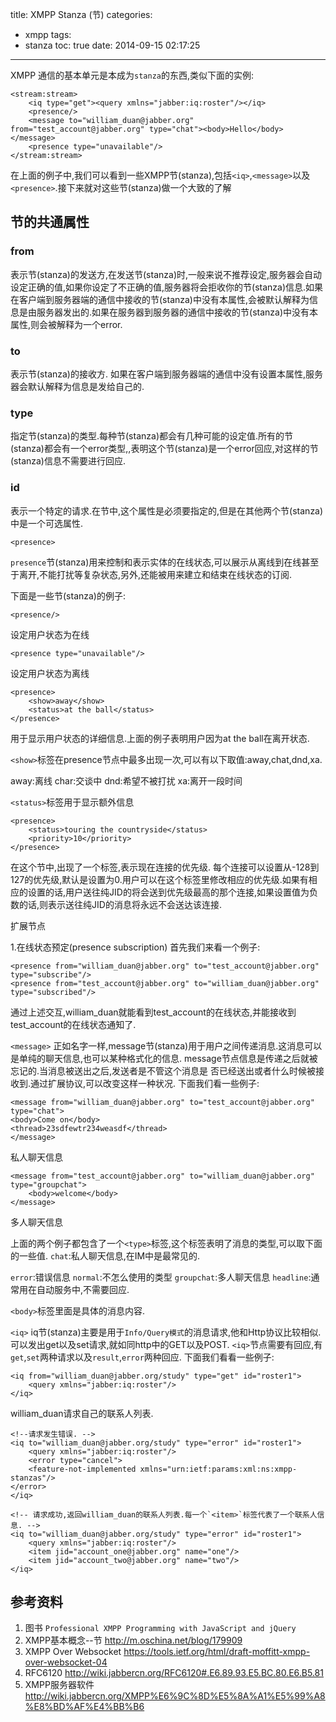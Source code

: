 title: XMPP Stanza (节)
categories:
  - xmpp
tags:
  - stanza
toc: true
date: 2014-09-15 02:17:25
---



XMPP 通信的基本单元是本成为`stanza`的东西,类似下面的实例:

```
<stream:stream>
    <iq type="get"><query xmlns="jabber:iq:roster"/></iq>
    <presence/>
    <message to="william_duan@jabber.org" from="test_account@jabber.org" type="chat"><body>Hello</body></message>
    <presence type="unavailable"/>
</stream:stream>
```

<!-- more -->

在上面的例子中,我们可以看到一些XMPP节(stanza),包括`<iq>`,`<message>`以及`<presence>`.接下来就对这些节(stanza)做一个大致的了解

## 节的共通属性

### from

表示节(stanza)的发送方,在发送节(stanza)时,一般来说不推荐设定,服务器会自动设定正确的值,如果你设定了不正确的值,服务器将会拒收你的节(stanza)信息.如果在客户端到服务器端的通信中接收的节(stanza)中没有本属性,会被默认解释为信息是由服务器发出的.如果在服务器到服务器的通信中接收的节(stanza)中没有本属性,则会被解释为一个error.

### to

表示节(stanza)的接收方.
如果在客户端到服务器端的通信中没有设置本属性,服务器会默认解释为信息是发给自己的.

### type

指定节(stanza)的类型.每种节(stanza)都会有几种可能的设定值.所有的节(stanza)都会有一个error类型,,表明这个节(stanza)是一个error回应,对这样的节(stanza)信息不需要进行回应.

### id

表示一个特定的请求.在<iq>节中,这个属性是必须要指定的,但是在其他两个节(stanza)中是一个可选属性.

```
<presence>
```

`presence`节(stanza)用来控制和表示实体的在线状态,可以展示从离线到在线甚至于离开,不能打扰等复杂状态,另外,还能被用来建立和结束在线状态的订阅.


下面是一些节(stanza)的例子:
```
<presence/>
```

设定用户状态为在线


```
<presence type="unavailable"/>
```

设定用户状态为离线

```
<presence>
    <show>away</show>
    <status>at the ball</status>
</presence>
```

用于显示用户状态的详细信息.上面的例子表明用户因为at the ball在离开状态.

`<show>`标签在presence节点中最多出现一次,可以有以下取值:away,chat,dnd,xa.

away:离线
char:交谈中
dnd:希望不被打扰
xa:离开一段时间

`<status>`标签用于显示额外信息

```
<presence>
    <status>touring the countryside</status>
    <priority>10</priority>
</presence>
```

在这个节中,出现了一个<priority>标签,表示现在连接的优先级. 每个连接可以设置从-128到127的优先级,默认是设置为0.用户可以在这个标签里修改相应的优先级.如果有相应的设置的话,用户送往纯JID的将会送到优先级最高的那个连接,如果设置值为负数的话,则表示送往纯JID的消息将永远不会送达该连接.

扩展<presence>节点

1.在线状态预定(presence subscription)
首先我们来看一个例子:

```
<presence from="william_duan@jabber.org" to="test_account@jabber.org" type="subscribe"/>
<presence from="test_account@jabber.org" to="william_duan@jabber.org" type="subscribed"/>
```

通过上述交互,william_duan就能看到test_account的在线状态,并能接收到test_account的在线状态通知了.

`<message>` 正如名字一样,message节(stanza)用于用户之间传递消息.这消息可以是单纯的聊天信息,也可以某种格式化的信息. message节点信息是传递之后就被忘记的.当消息被送出之后,发送者是不管这个消息是 否已经送出或者什么时候被接收到.通过扩展协议,可以改变这样一种状况.
下面我们看一些例子:

```
<message from="william_duan@jabber.org" to="test_account@jabber.org" type="chat">
<body>Come on</body>
<thread>23sdfewtr234weasdf</thread>
</message>
```

私人聊天信息

```
<message from="test_account@jabber.org" to="william_duan@jabber.org" type="groupchat">
    <body>welcome</body>
</message>
```

多人聊天信息

上面的两个例子都包含了一个`<type>`标签,这个标签表明了消息的类型,可以取下面的一些值. `chat`:私人聊天信息,在IM中是最常见的.

`error`:错误信息
`normal`:不怎么使用的类型
`groupchat`:多人聊天信息
`headline`:通常用在自动服务中,不需要回应.

`<body>`标签里面是具体的消息内容.


`<iq>` iq节(stanza)主要是用于`Info/Query模式`的消息请求,他和Http协议比较相似.可以发出get以及set请求,就如同http中的GET以及POST.
`<iq>`节点需要有回应,有`get`,`set`两种请求以及`result`,`error`两种回应.
下面我们看看一些例子:

```
<iq from="william_duan@jabber.org/study" type="get" id="roster1">
    <query xmlns="jabber:iq:roster"/>
</iq>
```

william_duan请求自己的联系人列表.

```
<!--请求发生错误. -->
<iq to="william_duan@jabber.org/study" type="error" id="roster1">
    <query xmlns="jabber:iq:roster"/>
    <error type="cancel">
    <feature-not-implemented xmlns="urn:ietf:params:xml:ns:xmpp-stanzas"/>
</error>
</iq>
```



```
<!-- 请求成功,返回william_duan的联系人列表.每一个`<item>`标签代表了一个联系人信息. -->
<iq to="william_duan@jabber.org/study" type="error" id="roster1">
    <query xmlns="jabber:iq:roster"/>
    <item jid="account_one@jabber.org" name="one"/>
    <item jid="account_two@jabber.org" name="two"/>
</iq>
```


## 参考资料

1. 图书 `Professional XMPP Programming with JavaScript and jQuery`
2. XMPP基本概念--节
http://m.oschina.net/blog/179909
3. XMPP Over Websocket
https://tools.ietf.org/html/draft-moffitt-xmpp-over-websocket-04
4. RFC6120
http://wiki.jabbercn.org/RFC6120#.E6.89.93.E5.BC.80.E6.B5.81
5. XMPP服务器软件
http://wiki.jabbercn.org/XMPP%E6%9C%8D%E5%8A%A1%E5%99%A8%E8%BD%AF%E4%BB%B6